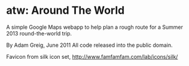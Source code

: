 atw: Around The World
=====================

A simple Google Maps webapp to help plan a rough route for a Summer 2013
round-the-world trip.

By Adam Greig, June 2011
All code released into the public domain.

Favicon from silk icon set, http://www.famfamfam.com/lab/icons/silk/
